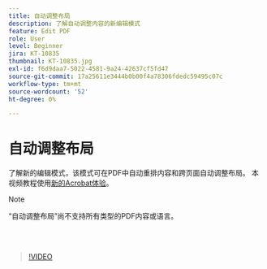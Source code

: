 ```yaml
---
title: 自动调整布局
description: 了解自动调整内容的新编辑模式
feature: Edit PDF
role: User
level: Beginner
jira: KT-10835
thumbnail: KT-10835.jpg
exl-id: f6d9daa7-5022-4581-9a24-42637cf5fd47
source-git-commit: 17a25611e3444b0b00f4a78306fdedc59495c07c
workflow-type: tm+mt
source-wordcount: '52'
ht-degree: 0%

---
```


# 自动调整布局

了解新的编辑模式，该模式可在PDF中自动重排内容和跨页面自动调整布局。 本视频教程使用[新的Acrobat体验](new-workspace.md)。

>[!NOTE]
>
>“自动调整布局”尚不支持所有类型的PDF内容或语言。

<br> 

>[!VIDEO](https://video.tv.adobe.com/v/346975?quality=12&learn=on&hidetitle=true)
